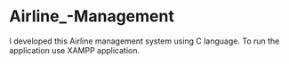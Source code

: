 # Airline_-Management
I developed this Airline management system using C language. To run the application use XAMPP application.
